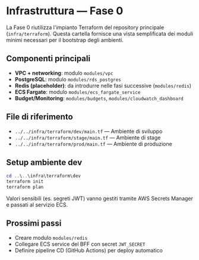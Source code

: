 # Infrastruttura — Fase 0

La Fase 0 riutilizza l'impianto Terraform del repository principale (`infra/terraform`). Questa cartella fornisce una vista semplificata dei moduli minimi necessari per il bootstrap degli ambienti.

## Componenti principali

- **VPC + networking**: modulo `modules/vpc`
- **PostgreSQL**: modulo `modules/rds_postgres`
- **Redis (placeholder)**: da introdurre nelle fasi successive (`modules/redis`)
- **ECS Fargate**: modulo `modules/ecs_fargate_service`
- **Budget/Monitoring**: `modules/budgets`, `modules/cloudwatch_dashboard`

## File di riferimento

- `../../infra/terraform/dev/main.tf` — Ambiente di sviluppo
- `../../infra/terraform/stage/main.tf` — Ambiente di stage
- `../../infra/terraform/prod/main.tf` — Ambiente di produzione

## Setup ambiente dev

```powershell
cd ..\..\infra\terraform\dev
terraform init
terraform plan
```

Valori sensibili (es. segreti JWT) vanno gestiti tramite AWS Secrets Manager e passati al servizio ECS.

## Prossimi passi

- Creare modulo `modules/redis`
- Collegare ECS service del BFF con secret `JWT_SECRET`
- Definire pipeline CD (GitHub Actions) per deploy automatico
